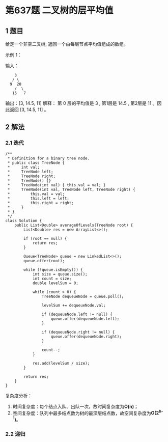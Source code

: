 # 第637题 二叉树的层平均值

## 1 题目

给定一个非空二叉树, 返回一个由每层节点平均值组成的数组。

示例 1：

输入：

```
	3
   / \
  9  20
    /  \
   15   7
```

输出：[3, 14.5, 11]
解释：
第 0 层的平均值是 3 ,  第1层是 14.5 , 第2层是 11 。因此返回 [3, 14.5, 11] 。

## 2 解法

### 2.1 迭代

```
/**
 * Definition for a binary tree node.
 * public class TreeNode {
 *     int val;
 *     TreeNode left;
 *     TreeNode right;
 *     TreeNode() {}
 *     TreeNode(int val) { this.val = val; }
 *     TreeNode(int val, TreeNode left, TreeNode right) {
 *         this.val = val;
 *         this.left = left;
 *         this.right = right;
 *     }
 * }
 */
class Solution {
    public List<Double> averageOfLevels(TreeNode root) {
        List<Double> res = new ArrayList<>();

        if (root == null) {
            return res;
        }

        Queue<TreeNode> queue = new LinkedList<>();
        queue.offer(root);

        while (!queue.isEmpty()) {
            int size = queue.size();
            int count = size;
            double levelSum = 0;

            while (count > 0) {
                TreeNode dequeueNode = queue.poll();

                levelSum += dequeueNode.val;

                if (dequeueNode.left != null) {
                    queue.offer(dequeueNode.left);
                }

                if (dequeueNode.right != null) {
                    queue.offer(dequeueNode.right);
                }

                count--;
            }

            res.add(levelSum / size);
        }

        return res;
    }
}
```

复杂度分析：

1. 时间复杂度：每个结点入队、出队一次，故时间复杂度为**O(n)**；
2. 空间复杂度：队列中最多结点数为树的最深层结点数，故空间复杂度为**O(2<sup>h-1</sup>)**。

### 2.2 递归

